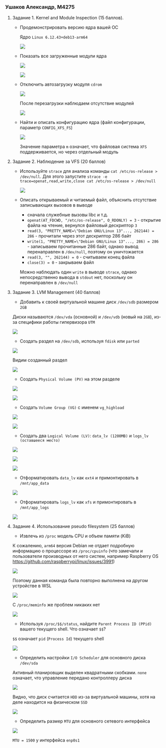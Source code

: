 ### Ушаков Александр, М4275

1. Задание 1. Kernel and Module Inspection (15 баллов).

    - Продемонстрировать версию ядра вашей ОС

      Ядро `Linux 6.12.43+deb13-arm64`

      ![](./screenshots/kernel_info.png)

    - Показать все загруженные модули ядра

      ![](./screenshots/lsmod_1.png)

      ![](./screenshots/lsmod_2.png)

    - Отключить автозагрузку модуля `cdrom`

      ![](./screenshots/blacklist_cdrom.png)

      После перезагрузки наблюдаем отсутствие модулей

      ![](./screenshots/cdrom_blacklisted.png)

    - Найти и описать конфигурацию ядра (файл конфигурации, параметр `CONFIG_XFS_FS`)

      ![](./screenshots/kernel_config_xfs.png)

      Значение параметра `m` означает, что файловая система `XFS` поддерживается, но через отдельный модуль

2. Задание 2. Наблюдение за VFS (20 баллов)

    - Используйте `strace` для анализа команды `cat /etc/os-release > /dev/null`. Для этого
      запустите `strace -e trace=openat,read,write,close cat /etc/os-release > /dev/null`

      ![](./screenshots/strace.png)

    - Описать открываемый и читаемый файл, объяснить отсутствие записывающих вызовов в выводе

        - сначала служебные вызовы libc и т.д.
        - `openat(AT_FDCWD, "/etc/os-release", O_RDONLY) = 3` - открытие файла на чтение, вернулся файловый
          дескриптор `3`
        - `read(3, "PRETTY_NAME=\"Debian GNU/Linux 13"..., 262144) = 286` - прочитали через этот дескриптор 286 байт
        - `write(1, "PRETTY_NAME=\"Debian GNU/Linux 13"..., 286) = 286` - записываем прочитанные 286 байт, однако вывод
          перенаправлен в `/dev/null`, поэтому он уничтожается
        - `read(3, "", 262144) = 0` - считываем конец файла
        - `close(3) = 0` - закрываем файл

      Можно наблюдать один `write` в выводе `strace`, однако непосредственно вывода в `stdout` нет, поскольку он
      перенаправлен в `/dev/null`

3. Задание 3. LVM Management (40 баллов)

    - Добавить к своей виртуальной машине диск `/dev/sdb` размером `2GB`

   Диски называются `/dev/vda` (основной) и `/dev/vdb` (новый на `2GB`), из-за специфики работы гипервизора `UTM`

   ![](./screenshots/lsblk_before.png)

    - Создать раздел на `/dev/sdb`, используя `fdisk` или `parted`

   ![](./screenshots/fdisk.png)

   Видим созданный раздел

   ![](./screenshots/lsblk_after.png)

    - Создать `Physical Volume (PV)` на этом разделе

   ![](./screenshots/pvcreate.png)

   ![](./screenshots/pvdisplay.png)

    - Создать `Volume Group (VG)` с именем `vg_highload`

   ![](./screenshots/vgcreate.png)

   ![](./screenshots/vgdisplay.png)

    - Создать два `Logical Volume (LV)`: `data_lv (1200MB)` и `logs_lv (оставшееся место)`

   ![](./screenshots/lvcreate_data.png)

   ![](./screenshots/lvcreate_logs.png)

   ![](./screenshots/lvdisplay.png)

    - Отформатировать `data_lv` как `ext4` и примонтировать в `/mnt/app_data`

   ![](./screenshots/mkfs_ext4_mount.png)

    - Отформатировать `logs_lv` как `xfs` и примонтировать в `/mnt/app_logs`

   ![](./screenshots/mkfs_xfs_mount.png)

5. Задание 4. Использование pseudo filesystem (25 баллов)

    - Извлечь из `/proc` модель CPU и объем памяти (KiB)

   К сожалению, `arm64` версия Debian не отдает подробную информацию о процессоре из `/proc/cpuinfo` (что замечали и
   пользователи производных от него систем, например Raspberry OS https://github.com/raspberrypi/linux/issues/3991)

   ![](./screenshots/proc_cpuinfo_fail.png)

   Поэтому данная команда была повторно выполнена на другом устройстве в WSL

   ![](./screenshots/cpuinfo.jpg)

   С `/proc/meminfo` же проблем никаких нет

   ![](./screenshots/meminfo.png)

    - Используя `/proc/$$/status`, найдите `Parent Process ID (PPid)` вашего текущего shell. Что означает `$$`?

   `$$` означает `pid` (`Process Id`) текущего shell

   ![](./screenshots/ppid.png)

    - Определить настройки `I/O Scheduler` для основного диска `/dev/sda`

   Активный планировщик выделен квадратными скобками. `none` означает, что управление передано контроллеру диска

   ![](./screenshots/io_scheduler.png)

   Видно, что диск считается `HDD` из-за виртуальной машины, хотя на деле находится на физическом `SSD`

   ![](./screenshots/is_hdd.png)

    - Определить размер `MTU` для основного сетевого интерфейса

   ![](./screenshots/mtu.png)

   `MTU = 1500` у интерфейса `enp0s1`
